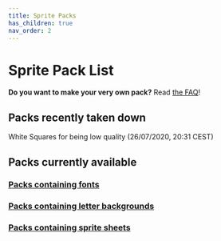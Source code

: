 ```yaml
---
title: Sprite Packs
has_children: true
nav_order: 2
---
```


# Sprite Pack List

**Do you want to make your very own pack?** Read [the FAQ](FAQ)!

## Packs recently taken down
White Squares for being low quality (26/07/2020, 20:31 CEST)

## Packs currently available

### [Packs containing fonts](fonts.md)
### [Packs containing letter backgrounds](letterbg.md)
### [Packs containing sprite sheets](spritesheets.md)

